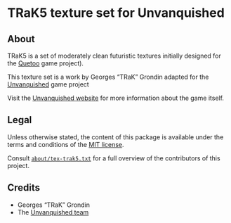 TRaK5 texture set for Unvanquished
==================================


About
-----

TRaK5 is a set of moderately clean futuristic textures initially designed for the [Quetoo](http://quetoo.org) game project).

This texture set is a work by Georges “TRaK” Grondin adapted for the [Unvanquished](https://unvanquished.net) game project

Visit the [Unvanquished website](https://unvanquished.net/) for more information about the game itself.


Legal
-----

Unless otherwise stated, the content of this package is available under the terms and conditions of the [MIT license](https://opensource.org/licenses/MIT).

Consult [`about/tex-trak5.txt`](about/tex-trak5.txt) for a full overview of the contributors of this project.


Credits
-------

- Georges “TRaK” Grondin
- The [Unvanquished team](https://unvanquished.net/?page_id=336)
